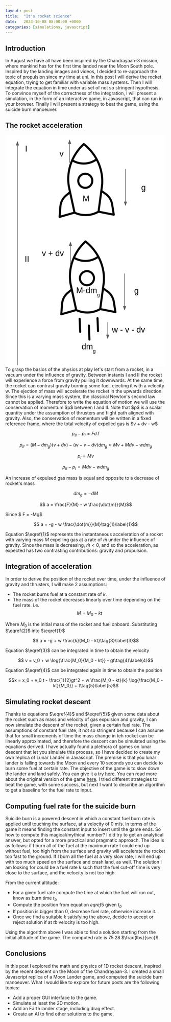 ```yaml
---
layout: post
title:  "It's rocket science"
date:   2023-10-08 08:00:00 +0000
categories: [simulations, javascript]
---
```


## Introduction

In August we have all have been inspired by the Chandrayaan-3 mission, where mankind has for the first time landed near the Moon South pole.
Inspired by the landing images and videos, I decided to re-approach the topic of propulsion since my time at uni. In this post I will derive the rocket equation, trying to get familiar with variable mass systems. Then I will integrate the equation in time under as set of not so stringent hypothesis. To convince myself of the correctness of the integration, I will present a simulation, in the form of an interactive game, in Javascript, that can run in your browser. Finally I will present a strategy to beat the game, using the suicide burn manoeuver.

## The rocket acceleration 
<img src="/assets/images/rocket/ConservationMomentum.png" width="500" style="display: block; margin: 0 auto">
To grasp the basics of the physics at play let's start from a rocket, in a vacuum under the influence of gravity. Between instants I and II the rocket will experience a force from gravity pulling it downwards. At the same time, the rocket can contrast gravity burning some fuel, ejecting it with a velocity w. The ejection of mass will accelerate the rocket in the upwards direction. Since this is a varying mass system, the classical Newton's second law cannot be applied. Therefore to write the equation of motion we will use the conservation of momentum $p$ between I and II. Note that $p$ is a scalar quantity under the assumption of thrusters and flight path aligned with gravity. Also, the conservation of momentum will be written in a fixed reference frame, where the total velocity of expelled gas is $v + dv - w$

$$ p_{II} - p_{I} = FdT  $$

$$ p_{II} = (M - dm_g)(v + dv)  - (w -v - dv) dm_g \approx Mv +  M dv - w dm_g$$

$$ p_{I} = Mv $$

$$ p_{II} - p_{I} =   Mdv - w dm_g$$

An increase of expulsed gas mass is equal and opposite to a decrease of rocket's mass

$$ dm_g = -dM$$

$$ a = \frac{F}{M} - w \frac{\dot{m}}{M}$$

Since $ F = -Mg$ 

$$ a = -g - w \frac{\dot{m}}{M}\tag{1}\label{1}$$

Equation $\eqref{1}$ represents the instantaneous acceleration of a rocket with varying mass $M$ expelling gas at a rate of $\dot{m}$ under the influence of gravity. Since the mass is decreasing, $\dot{m} < 0$, and so the acceleration, as expected has two contrasting contributions: gravity and propulsion.
 
## Integration of acceleration 

In order to derive the position of the rocket over time, under the influence of gravity and thrusters, I will make 2 assumptions:

* The rocket burns fuel at a constant rate of $k$.
* The mass of the rocket decreases linearly over time depending on the fuel rate. i.e.
$$M = M_0 - kt\tag{2}\label{2}$$

Where $M_0$ is the initial mass of the rocket and fuel onboard. Substituting $\eqref{2}\$ into $\eqref{1}\$ 

$$ a = -g + w \frac{k}{M_0 - kt}\tag{3}\label{3}$$

Equation $\eqref{3}$ can be integrated in time to obtain the velocity 

$$ v = v_0 + w \log{\frac{M_0}{M_0 - kt}} - gt\tag{4}\label{4}$$

Equation $\eqref{4}$ can be integrated again in time to obtain the position

$$x = x_0 + v_0 t - \frac{1}{2}gt^2 + w  \frac{M_0 - kt}{k} \log{\frac{M_0 - kt}{M_0}} + t\tag{5}\label{5}$$

## Simulating rocket descent

Thanks to equations $\eqref{4}$ and $\eqref{5}$ given some data about the rocket such as mass and velocity of gas expulsion and gravity, I can now simulate the descent of the rocket, given a certain fuel rate. The assumptions of constant fuel rate, it not so stringent because I can assume that for small increments of time the mass change in teh rocket can be linearly approximated, and therefore the descent can be simulated using the equations derived. I have actually found a plethora of games on lunar descent that let you simulate this process, so I have decided to create my own replica of Lunar Lander in Javascript. The premise is that you lunar lander is falling towards the Moon and every 10 seconds you can decide to burn some fuel at certain rate. The objective of the game is to slow down the lander and land safely. You can give it a try [here](https://nikbomb.github.io/lunar-lander-1d). You can read more about the original version of the game [here](https://www.cs.brandeis.edu/~storer/LunarLander/LunarLander.html). I tried different strategies to beat the game, with some success, but next I want to describe an algorithm to get a baseline for the fuel rate to input.

## Computing fuel rate for the suicide burn

Suicide burn is a powered descent in which a constant fuel burn rate is applied until touching the surface, at a velocity of 0 m/s. In terms of the game it means finding the constant input to insert until the game ends. So how to compute this magical/mythical number?
I did try to get an analytical answer, but opted for a more practical and pragmatic approach. The idea is as follows: if I burn all of the fuel at the maximum rate I could end up without fuel, too high from the surface and gravity will accelerate the rocket too fast to the ground. If I burn all the fuel at a very slow rate, I will end up with too much speed on the surface and crash land, as well. The solution I am looking for could be a fuel rate $k$ such that the fuel cut-off time is very close to the surface, and the velocity is not too high. 

From the current altitude:

* For a given fuel rate compute the time at which the fuel will run out, know as burn time $t_b$ 
* Compute the position from equation $eqref{5}$ given $t_b$
* If position is bigger than 0, decrease fuel rate, otherwise increase it.
* Once we find a suitable $k$ satisfying the above, decide to accept or reject solution if at $tb$ velocity is too high.

Using the algorithm above I was able to find a solution starting from the initial altitude of the game. The computed rate is 75.28 $\frac{lbs}{sec}$. 

## Conclusions

In this post I explored the math and physics of 1D rocket descent, inspired by the recent descent on the Moon of the Chandrayaan-3. I created a small Javascript replica of a Moon Lander game, and computed the suicide burn manoeuver. What I would like to explore for future posts are the following topics:

* Add a proper GUI interface to the game.
* Simulate at least the 2D motion.
* Add an Earth lander stage, including drag effect.
* Create an AI to find other solutions to the game.



